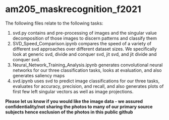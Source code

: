 # am205_maskrecognition_f2021

The following files relate to the following tasks:
1. svd.py contains and pre-processing of images and the singular value decomposition of those images to discern patterns and classify them
2. SVD_Speed_Comparison.ipynb compares the speed of a variety of different svd approaches over different dataset sizes. We specifically look at generic svd, divide and conquer svd, jit svd, and jit divide and conquer svd.
3. Neural_Network_Training_Analysis.ipynb generates convolutional neural networks for our three classification tasks, looks at evaluation, and also generates saliency maps
4. svd.ipynb uses svd to predict image classifications for our three tasks, evaluates for accuracy, precision, and recall, and also generates plots of first few left singular vectors as well as image projections. 

**Please let us know if you would like the image data - we assured confidentiality/not sharing the photos to many of our primary source subjects hence exclusion of the photos in this public github**
